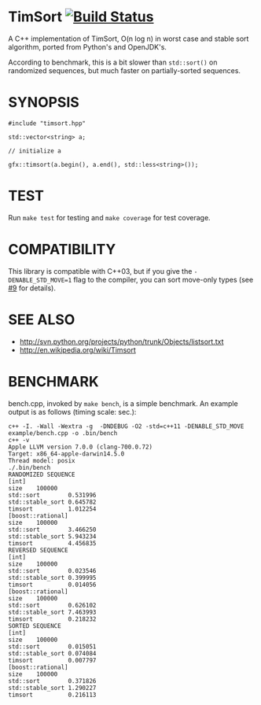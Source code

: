 TimSort [![Build Status](https://travis-ci.org/gfx/cpp-TimSort.svg?branch=master)](https://travis-ci.org/gfx/cpp-TimSort)
==================

A C++ implementation of TimSort, O(n log n) in worst case and stable sort algorithm, ported from Python's and OpenJDK's.

According to benchmark, this is a bit slower than `std::sort()` on randomized sequences, but much faster on partially-sorted sequences.

SYNOPSIS
==================

    #include "timsort.hpp"

    std::vector<string> a;

    // initialize a

    gfx::timsort(a.begin(), a.end(), std::less<string>());

TEST
==================

Run `make test` for testing and `make coverage` for test coverage.

COMPATIBILITY
==================

This library is compatible with C++03, but if you give the `-DENABLE_STD_MOVE=1` flag to the compiler, you can sort move-only types (see [#9](https://github.com/gfx/cpp-TimSort/pull/9) for details).

SEE ALSO
==================

* http://svn.python.org/projects/python/trunk/Objects/listsort.txt
* http://en.wikipedia.org/wiki/Timsort

BENCHMARK
==================

bench.cpp, invoked by `make bench`, is a simple benchmark.
An example output is as follows (timing scale: sec.):

    c++ -I. -Wall -Wextra -g  -DNDEBUG -O2 -std=c++11 -DENABLE_STD_MOVE example/bench.cpp -o .bin/bench
    c++ -v
    Apple LLVM version 7.0.0 (clang-700.0.72)
    Target: x86_64-apple-darwin14.5.0
    Thread model: posix
    ./.bin/bench
    RANDOMIZED SEQUENCE
    [int]
    size	100000
    std::sort        0.531996
    std::stable_sort 0.645782
    timsort          1.012254
    [boost::rational]
    size	100000
    std::sort        3.466250
    std::stable_sort 5.943234
    timsort          4.456835
    REVERSED SEQUENCE
    [int]
    size	100000
    std::sort        0.023546
    std::stable_sort 0.399995
    timsort          0.014056
    [boost::rational]
    size	100000
    std::sort        0.626102
    std::stable_sort 7.463993
    timsort          0.218232
    SORTED SEQUENCE
    [int]
    size	100000
    std::sort        0.015051
    std::stable_sort 0.074084
    timsort          0.007797
    [boost::rational]
    size	100000
    std::sort        0.371826
    std::stable_sort 1.290227
    timsort          0.216113
